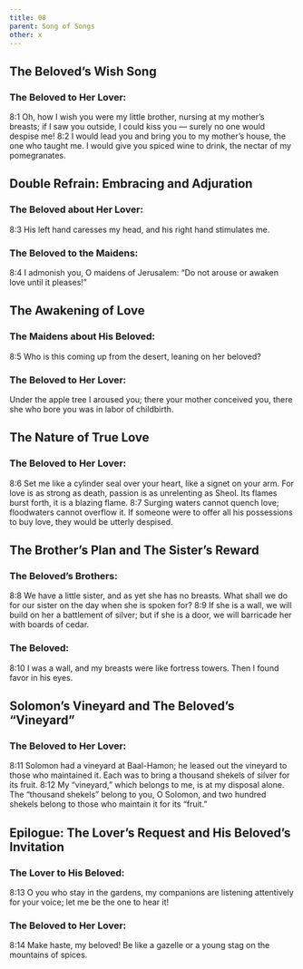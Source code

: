 ```yaml
---
title: 08
parent: Song of Songs
other: x
---
```


## The Beloved’s Wish Song

### The Beloved to Her Lover:

<a name="8:1">8:1</a> Oh, how I wish you were my little brother,
nursing at my mother’s breasts;
if I saw you outside, I could kiss you — 
surely no one would despise me!
<a name="8:2">8:2</a> I would lead you and bring you to my mother’s house,
the one who taught me.
I would give you spiced wine to drink,
the nectar of my pomegranates.

## Double Refrain: Embracing and Adjuration

### The Beloved about Her Lover:

<a name="8:3">8:3</a> His left hand caresses my head,
and his right hand stimulates me.

### The Beloved to the Maidens:

<a name="8:4">8:4</a> I admonish you, O maidens of Jerusalem:
“Do not arouse or awaken love until it pleases!”

## The Awakening of Love

### The Maidens about His Beloved:

<a name="8:5">8:5</a> Who is this coming up from the desert,
leaning on her beloved?

### The Beloved to Her Lover:

Under the apple tree I aroused you;
there your mother conceived you,
there she who bore you was in labor of childbirth.

## The Nature of True Love

### The Beloved to Her Lover:

<a name="8:6">8:6</a> Set me like a cylinder seal over your heart,
like a signet on your arm.
For love is as strong as death,
passion is as unrelenting as Sheol.
Its flames burst forth,
it is a blazing flame.
<a name="8:7">8:7</a> Surging waters cannot quench love;
floodwaters cannot overflow it.
If someone were to offer all his possessions to buy love,
they would be utterly despised.

## The Brother’s Plan and The Sister’s Reward

### The Beloved’s Brothers:

<a name="8:8">8:8</a> We have a little sister,
and as yet she has no breasts.
What shall we do for our sister
on the day when she is spoken for?
<a name="8:9">8:9</a> If she is a wall,
we will build on her a battlement of silver;
but if she is a door,
we will barricade her with boards of cedar.

### The Beloved:

<a name="8:10">8:10</a> I was a wall,
and my breasts were like fortress towers.
Then I found favor in his eyes.

## Solomon’s Vineyard and The Beloved’s “Vineyard”

### The Beloved to Her Lover:

<a name="8:11">8:11</a> Solomon had a vineyard at Baal-Hamon;
he leased out the vineyard to those who maintained it.
Each was to bring a thousand shekels of silver for its fruit.
<a name="8:12">8:12</a> My “vineyard,” which belongs to me, is at my disposal alone.
The “thousand shekels” belong to you, O Solomon,
and two hundred shekels belong to those who maintain it for its “fruit.”

## Epilogue: The Lover’s Request and His Beloved’s Invitation

### The Lover to His Beloved:

<a name="8:13">8:13</a> O you who stay in the gardens,
my companions are listening attentively for your voice;
let me be the one to hear it!

### The Beloved to Her Lover:

<a name="8:14">8:14</a> Make haste, my beloved!
Be like a gazelle or a young stag
on the mountains of spices.